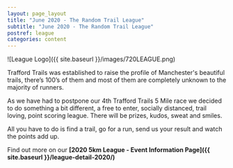 ```yaml
---
layout: page_layout
title: "June 2020 - The Random Trail League"
subtitle: "June 2020 - The Random Trail League"
postref: league
categories: content
---
```


![League Logo]({{ site.baseurl }}/images/720LEAGUE.png)

Trafford Trails was established to raise the profile of Manchester's beautiful trails, there’s 100’s of them and most of them are completely unknown to the majority of runners.

As we have had to postpone our 4th Trafford Trails 5 Mile race we decided to do something a bit different, a free to enter, socially distanced, trail loving, point scoring league. There will be prizes, kudos, sweat and smiles.

All you have to do is find a trail, go for a run, send us your result and watch the points add up.

Find out more on our **[2020 5km League - Event Information Page]({{ site.baseurl }}/league-detail-2020/)**